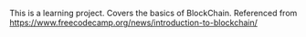 This is a learning project. Covers the basics of BlockChain.
Referenced from https://www.freecodecamp.org/news/introduction-to-blockchain/
